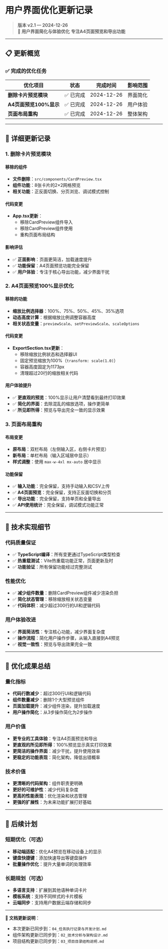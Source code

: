 # 用户界面优化更新记录

> **版本 v2.1 — 2024-12-26**  
> **🎯 用户界面简化与体验优化**
> **专注A4页面预览和导出功能**

---

## 📋 **更新概览**

### **✅ 完成的优化任务**

| 优化项目 | 状态 | 完成时间 | 影响范围 |
|---------|------|----------|----------|
| **删除卡片预览模块** | ✅ 已完成 | 2024-12-26 | 界面简化 |
| **A4页面预览100%显示** | ✅ 已完成 | 2024-12-26 | 用户体验 |
| **页面布局重构** | ✅ 已完成 | 2024-12-26 | 整体架构 |

---

## 🎯 **详细更新记录**

### **1. 删除卡片预览模块**

#### **移除的组件**
- **文件删除**：`src/components/CardPreview.tsx`
- **组件功能**：8张卡片的2×2网格预览
- **相关功能**：正反面切换、分页浏览、调试模式控制

#### **代码变更**
- **App.tsx更新**：
  - 移除CardPreview组件导入
  - 移除CardPreview组件使用
  - 重构页面布局结构

#### **影响评估**
- ✅ **正面影响**：页面更简洁，加载速度提升
- ✅ **功能保留**：A4页面预览功能完全保留
- ✅ **用户体验**：专注于核心导出功能，减少界面干扰

### **2. A4页面预览100%显示优化**

#### **移除的功能**
- **缩放比例选择器**：100%、75%、50%、45%、35%选项
- **动态高度计算**：根据缩放比例调整容器高度
- **相关状态变量**：`previewScale`、`setPreviewScale`、`scaleOptions`

#### **代码变更**
- **ExportSection.tsx更新**：
  - 移除缩放比例状态和选择器UI
  - 固定预览缩放为100%（`transform: scale(1.0)`）
  - 容器高度固定为1173px
  - 清理超过20行的缩放相关代码

#### **用户体验提升**
- ✅ **更直观的预览**：100%显示让用户清楚看到最终打印效果
- ✅ **简化的界面**：去除混乱的缩放选项，操作更简单
- ✅ **所见即所得**：预览与导出完全一致的显示效果

### **3. 页面布局重构**

#### **布局变更**
- **原布局**：双栏布局（左侧输入区，右侧卡片预览）
- **新布局**：单栏布局（输入区域居中显示）
- **样式调整**：使用 `max-w-4xl mx-auto` 居中显示

#### **功能保留**
- ✅ **输入功能**：完全保留，支持手动输入和CSV上传
- ✅ **A4页面预览**：完全保留，支持正反面切换和分页
- ✅ **导出功能**：完全保留，支持单页和全量导出
- ✅ **API使用统计**：完全保留，调试模式功能正常

---

## 🔧 **技术实现细节**

### **代码质量保证**
- ✅ **TypeScript编译**：所有变更通过TypeScript类型检查
- ✅ **热重载测试**：Vite热重载功能正常，页面更新及时
- ✅ **功能验证**：所有保留功能经过完整测试

### **性能优化**
- ✅ **减少组件数量**：删除CardPreview组件减少渲染负担
- ✅ **简化状态管理**：移除缩放相关状态变量
- ✅ **代码体积**：减少超过300行的UI和逻辑代码

### **用户体验改进**
- ✅ **界面简洁性**：专注核心功能，减少界面复杂度
- ✅ **操作流程**：简化用户操作步骤，从输入直接到A4预览
- ✅ **视觉一致性**：预览与导出效果完全一致

---

## 🎉 **优化成果总结**

### **量化指标**
- **代码行数减少**：超过300行UI和逻辑代码
- **组件数量减少**：删除1个大型预览组件
- **页面加载提升**：减少组件渲染，提升加载速度
- **用户操作简化**：从3步操作简化为2步操作

### **用户价值**
- **更专业的工具体验**：专注A4页面预览和导出
- **更直观的所见即所得**：100%预览显示真实打印效果
- **更简洁的操作界面**：减少干扰，提升使用效率
- **更稳定的功能表现**：简化架构，降低出错概率

### **技术价值**
- **更清晰的代码架构**：组件职责更明确
- **更好的可维护性**：减少代码复杂度
- **更高的性能表现**：优化渲染和状态管理
- **更强的扩展性**：为未来功能扩展打好基础

---

## 🔄 **后续计划**

### **短期优化（可选）**
- **移动端适配**：优化A4预览在移动设备上的显示
- **键盘快捷键**：添加快速导出等键盘操作
- **批量操作优化**：提升大量单词的处理效率

### **长期规划（可选）**
- **多语言支持**：扩展到其他语种单词卡片
- **模板系统**：支持不同样式的卡片模板
- **云端同步**：支持用户数据云端存储和同步

---

**📝 文档更新说明**：
- 本次更新已同步到：`04_任务执行记录与开发计划.md`
- 组件架构更新已同步到：`02_技术分析与架构设计.md`
- 项目结构更新已同步到：`03_项目目录结构说明.md` 